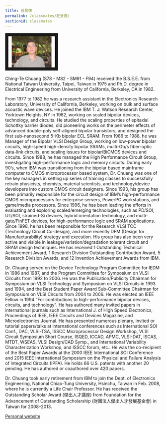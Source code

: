 ```yaml
---
title: 莊景德
permalink: /classmates/莊景德/
sectionid: classmates
---
```


<img src="/img/Chuang, Ching-Te.jpg"
     alt="Photo of Dr. Ching-Te Chuang"
     width="150" border="10" />

Ching-Te Chuang (S78 - M82 - SM91 - F94) received the B.S.E.E. from National Taiwan University, Taipei, Taiwan in 1975 and Ph.D. degree in Electrical Engineering from University of California, Berkeley, CA in 1982.

From 1977 to 1982 he was a research assistant in the Electronics Research Laboratory, University of California, Berkeley, working on bulk and surface acoustic wave devices. He joined the IBM T. J. Watson Research Center, Yorktown Heights, NY in 1982, working on scaled bipolar devices, technology, and circuits. He studied the scaling properties of epitaxial Schottky barrier diodes, did pioneering works on the perimeter effects of advanced double-poly self-aligned bipolar transistors, and designed the first sub-nanosecond 5-Kb bipolar ECL SRAM. From 1986 to 1988, he was Manager of the Bipolar VLSI Design Group, working on low-power bipolar circuits, high-speed high-density bipolar SRAMs, multi-Gb/s fiber-optic data-link circuits, and scaling issues for bipolar/BiCMOS devices and circuits. Since 1988, he has managed the High Performance Circuit Group, investigating high-performance logic and memory circuits. During early 90’s, when IBM was transitioning from the bipolar based mainframe computer to CMOS microprocessor based system, Dr. Chuang was one of the key managers in setting up series of training classes to successfully retrain physicists, chemists, material scientists, and technology/device developers into custom CMOS circuit designers. Since 1993, his group has been primarily responsible for the circuit design of IBM’s high-performance CMOS microprocessors for enterprise servers, PowerPC workstations, and game/media processors. Since 1996, he has been leading the efforts in evaluating and exploring scaled/emerging technologies, such as PD/SOI, UT/SOI, strained-Si devices, hybrid orientation technology, and multi-gate/FinFET devices, for high-performance logic and SRAM applications. Since 1998, he has been responsible for the Research VLSI TCC (Technology Circuit Co-design), and more recently DFM (Design for Manufacturability) strategy and execution. His group has also been very active and visible in leakage/variation/degradation tolerant circuit and SRAM design techniques. He has received 1 Outstanding Technical Achievement Award, 1 Research Division Outstanding Contribution Award, 5 Research Division Awards, and 12 Invention Achievement Awards from IBM.

Dr. Chuang served on the Device Technology Program Committee for IEDM in 1986 and 1987, and the Program Committee for Symposium on VLSI Circuits from 1992 to 2006. He was the Publication/Publicity Chairman for Symposium on VLSI Technology and Symposium on VLSI Circuits in 1993 and 1994, and the Best Student Paper Award Sub-Committee Chairman for Symposium on VLSI Circuits from 2004 to 2006. He was elected an IEEE Fellow in 1994 “For contributions to high-performance bipolar devices, circuits, and technology". He has authored many invited papers in international journals such as International J. of High Speed Electronics, Proceedings of IEEE, IEEE Circuits and Devices Magazine, and Microelectronics Journal. He has presented numerous plenary, invited or tutorial papers/talks at international conferences such as International SOI Conf., DAC, VLSI-TSA, ISSCC Microprocessor Design Workshop, VLSI Circuit Symposium Short Course, ISQED, ICCAD, APMC, VLSI-DAT, ISCAS, MTDT, WSEAS, VLSI Design/CAD Symp., and International Variability Characterization Workshop, and ISSCC forum, etc.. He was the co-recipient of the Best Paper Awards at the 2000 IEEE International SOI Conference and 2015 IEEE International Symposium on the Physical and Failure Analysis of Integrated Circuits (IPFA). He holds 66 U.S. patents with another 20 pending. He has authored or coauthored over 420 papers.

Dr. Chuang took early retirement from IBM to join the Dept. of Electronics Engineering, National Chiao-Tung University, Hsinchu, Taiwan in Feb. 2008, where he is currently a Life Chair Professor. He has received the Outstanding Scholar Award (傑出人才講座) from Foundation for the Advancement of Outstanding Scholarship (財團法人傑出人才發展基金會) in Taiwan for 2008–2013.

[Personal website](https://eenctu.nctu.edu.tw/tw/teacher/p1.php?num=132&page=1&kind=37)
